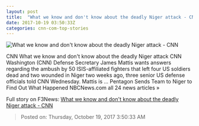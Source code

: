 ```yaml
---
layout: post
title:  "What we know and don't know about the deadly Niger attack - CNN"
date: 2017-10-19 03:50:33Z
categories: cnn-com-top-stories
---
```


![What we know and don't know about the deadly Niger attack - CNN](http://cdn.cnn.com/cnnnext/dam/assets/171017140706-mobapp-green-berets-niger-super-tease.jpg)

CNN What we know and don't know about the deadly Niger attack CNN Washington (CNN) Defense Secretary James Mattis wants answers regarding the ambush by 50 ISIS-affiliated fighters that left four US soldiers dead and two wounded in Niger two weeks ago, three senior US defense officials told CNN Wednesday. Mattis is ... Pentagon Sends Team to Niger to Find Out What Happened NBCNews.com all 24 news articles »


Full story on F3News: [What we know and don't know about the deadly Niger attack - CNN](http://www.f3nws.com/n/mCRu3B)

> Posted on: Thursday, October 19, 2017 3:50:33 AM
